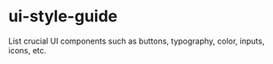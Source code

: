 # ui-style-guide
List crucial UI components such as buttons, typography, color, inputs, icons, etc.
